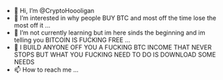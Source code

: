 - 👋 Hi, I’m @CryptoHoooligan
- 👀 I’m interested in why people BUY BTC and most off the time lose the most off it  ...
- 🌱 I’m not currently learning but im here sinds the beginning and im telling you BITCOIN IS FUCKING FREE ...
- 💞️  I BUILD ANYONE OFF YOU A FUCKING BTC INCOME THAT NEVER STOPS BUT WHAT YOU FUCKING NEED TO DO IS DOWNLOAD SOME NEEDS
- 📫 How to reach me ...

<!---
CryptoHoooligan/CryptoHoooligan is a ✨ special ✨ repository because its `README.md` (this file) appears on your GitHub profile.
You can click the Preview link to take a look at your changes.
--->
